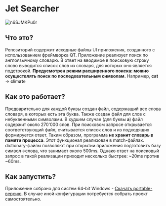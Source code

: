 # Jet Searcher

![n6SJMKPu0r](https://user-images.githubusercontent.com/72271483/114272520-32178d00-9a1f-11eb-9a75-e2063494cc2a.gif)

## Что это?
Репозиторий содержит исходные файлы UI приложения, созданного с использованием фреймворка QT.
Приложение реализует поиск по англоязычному словарю. В ответ на вводимое в поисковую строку слово выводится список слов из словаря, для которых оно является подстрокой. **Предусмотрен режим расширенного поиска: можно осуществлять поиск по последовательным символам.** Например, **cat** -> **c**lim**at**e

## Как это работает?
Предварительно для каждой буквы создан файл, содержащий все слова словаря, в которых есть эта буква. Также создан файл для слов с небуквенными символами. В худшем случае (для буквы **a**) файл содержит около 270'000 слов. При поисковом запросе открывается соответствующий файл, считывается список слов и из подходящих формируется ответ. Таким образом, программа **не хранит словарь в памяти процесса**. Этот функционал реализован в match-файлах. dictionary-файлы позволяют при открытии приложения подготовить базу символ->слова, что занимает около 500ms. Однако ответ на поисковый запрос в такой реализации приходит несколько быстрее: ~20ms против ~60ms.

## Как запустить?
Приложение собрано для систем 64-bit Windows - [Скачать portable-версию](https://drive.google.com/file/d/1IPBV-SlnZy6Tj_QIX-aRbCXz5Ve57fto/view?usp=sharing). В случае иной конфигурации потребуется собрать проект самостоятельно.
